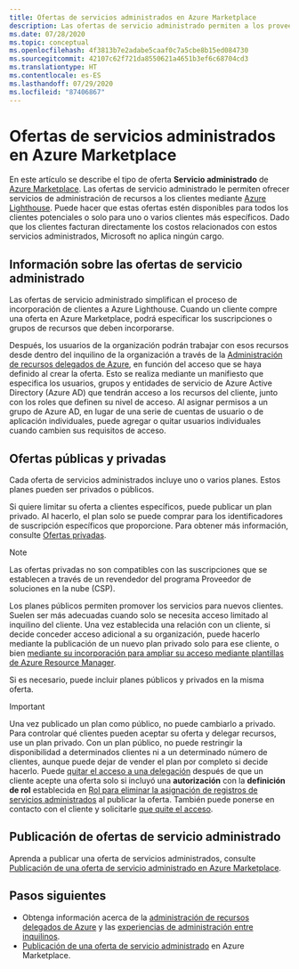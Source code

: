 ```yaml
---
title: Ofertas de servicios administrados en Azure Marketplace
description: Las ofertas de servicio administrado permiten a los proveedores de servicios vender ofertas de administración de recursos a los clientes de Azure Marketplace.
ms.date: 07/28/2020
ms.topic: conceptual
ms.openlocfilehash: 4f3813b7e2adabe5caaf0c7a5cbe8b15ed084730
ms.sourcegitcommit: 42107c62f721da8550621a4651b3ef6c68704cd3
ms.translationtype: HT
ms.contentlocale: es-ES
ms.lasthandoff: 07/29/2020
ms.locfileid: "87406867"
---
```

# <a name="managed-service-offers-in-azure-marketplace"></a>Ofertas de servicios administrados en Azure Marketplace

En este artículo se describe el tipo de oferta **Servicio administrado** de [Azure Marketplace](https://azuremarketplace.microsoft.com). Las ofertas de servicio administrado le permiten ofrecer servicios de administración de recursos a los clientes mediante [Azure Lighthouse](../overview.md). Puede hacer que estas ofertas estén disponibles para todos los clientes potenciales o solo para uno o varios clientes más específicos. Dado que los clientes facturan directamente los costos relacionados con estos servicios administrados, Microsoft no aplica ningún cargo.

## <a name="understand-managed-service-offers"></a>Información sobre las ofertas de servicio administrado

Las ofertas de servicio administrado simplifican el proceso de incorporación de clientes a Azure Lighthouse. Cuando un cliente compre una oferta en Azure Marketplace, podrá especificar los suscripciones o grupos de recursos que deben incorporarse.

Después, los usuarios de la organización podrán trabajar con esos recursos desde dentro del inquilino de la organización a través de la [Administración de recursos delegados de Azure](azure-delegated-resource-management.md), en función del acceso que se haya definido al crear la oferta. Esto se realiza mediante un manifiesto que especifica los usuarios, grupos y entidades de servicio de Azure Active Directory (Azure AD) que tendrán acceso a los recursos del cliente, junto con los roles que definen su nivel de acceso. Al asignar permisos a un grupo de Azure AD, en lugar de una serie de cuentas de usuario o de aplicación individuales, puede agregar o quitar usuarios individuales cuando cambien sus requisitos de acceso.

## <a name="public-and-private-offers"></a>Ofertas públicas y privadas

Cada oferta de servicios administrados incluye uno o varios planes. Estos planes pueden ser privados o públicos.

Si quiere limitar su oferta a clientes específicos, puede publicar un plan privado. Al hacerlo, el plan solo se puede comprar para los identificadores de suscripción específicos que proporcione. Para obtener más información, consulte [Ofertas privadas](../../marketplace/private-offers.md).

> [!NOTE]
> Las ofertas privadas no son compatibles con las suscripciones que se establecen a través de un revendedor del programa Proveedor de soluciones en la nube (CSP).

Los planes públicos permiten promover los servicios para nuevos clientes. Suelen ser más adecuadas cuando solo se necesita acceso limitado al inquilino del cliente. Una vez establecida una relación con un cliente, si decide conceder acceso adicional a su organización, puede hacerlo mediante la publicación de un nuevo plan privado solo para ese cliente, o bien [mediante su incorporación para ampliar su acceso mediante plantillas de Azure Resource Manager](../how-to/onboard-customer.md).

Si es necesario, puede incluir planes públicos y privados en la misma oferta.

> [!IMPORTANT]
> Una vez publicado un plan como público, no puede cambiarlo a privado. Para controlar qué clientes pueden aceptar su oferta y delegar recursos, use un plan privado. Con un plan público, no puede restringir la disponibilidad a determinados clientes ni a un determinado número de clientes, aunque puede dejar de vender el plan por completo si decide hacerlo. Puede [quitar el acceso a una delegación](../how-to/remove-delegation.md) después de que un cliente acepte una oferta solo si incluyó una **autorización** con la **definición de rol** establecida en [Rol para eliminar la asignación de registros de servicios administrados](../../role-based-access-control/built-in-roles.md#managed-services-registration-assignment-delete-role) al publicar la oferta. También puede ponerse en contacto con el cliente y solicitarle [que quite el acceso](../how-to/view-manage-service-providers.md#add-or-remove-service-provider-offers).

## <a name="publish-managed-service-offers"></a>Publicación de ofertas de servicio administrado

Aprenda a publicar una oferta de servicios administrados, consulte [Publicación de una oferta de servicio administrado en Azure Marketplace](../how-to/publish-managed-services-offers.md).

## <a name="next-steps"></a>Pasos siguientes

- Obtenga información acerca de la [administración de recursos delegados de Azure](azure-delegated-resource-management.md) y las [experiencias de administración entre inquilinos](cross-tenant-management-experience.md).
- [Publicación de una oferta de servicio administrado](../how-to/publish-managed-services-offers.md) en Azure Marketplace.
